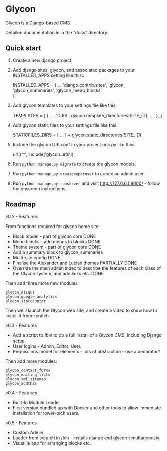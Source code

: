 Glycon
======

Glycon is a Django-based CMS.

Detailed documentation is in the "docs" directory.

Quick start
-----------

1. Create a new django project.

2. Add django sites, glycon, and associated packages to your INSTALLED_APPS setting like this::

    INSTALLED_APPS = [
        ...
        'django.contrib.sites',
        'glycon',
        'glycon_summaries',
        'glycon_menu_blocks'       
    ]
    
3. Add glycon templates to your settings file like this:

    TEMPLATES = [
        {
            ....
            'DIRS': glycon.template_directories(SITE_ID),
            ....
        },
    ]

4. Add glycon static files to your settings file like this:

    STATICFILES_DIRS = [
                        ...
                       ] + glycon.static_directories(SITE_ID)
    

5. Include the glycon URLconf in your project urls.py like this::

    url(r'^', include('glycon.urls')),

6. Run `python manage.py migrate` to create the glycon models.

7. Run `python manage.py createsuperuser` to create an admin user.

8. Run `python manage.py runserver` and visit http://127.0.0.1:8000/ - follow the onscreen instructions.


Roadmap
-------

v0.2 - Features:

From functions required for glycon home site:
		
* Block model - part of glycon core DONE
* Menu blocks - add menus to blocks DONE
* Theme system - part of glycon core DONE
* Add a summary block to glycon_summaries
* Multi-site config DONE
* Finalise the Alexander and Lucian themes PARTIALLY DONE
* Override the main admin index to describe the features of each class of the Glycon system, and add links etc. DONE

Then add three more new modules:

	glycon_disqus
	glycon_google_analytics
	glycon_statcounter	

Then we'll launch the Glycon web site, and create a video to show how to install it from scratch.

v0.3 - Features

* Add a script to /bin to do a full install of a Glycon CMS, including Django setup. 
* User logins - Admin, Editor, User.
* Permissions model for elements - lots of abstraction - use a decorator?

Then add more modules:

	glycon_contact_forms
	glycon_mailing_lists
	glycon_xml_sitemap
	glycon_addthis

v0.4 - Features

* Built-In Module Loader
* First version bundled up with Docker and other tools to allow immediate installation for lower-tech users.

v0.5 - Features

* Custom Admin
* Loader from scratch in /bin - installs django and glycon simultaneously.
* Visual js app for arranging blocks etc.

